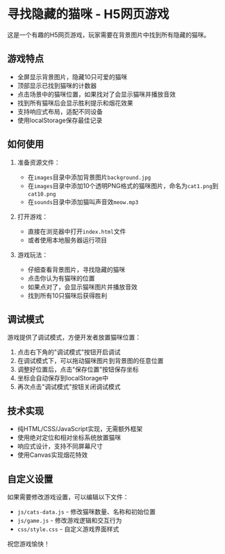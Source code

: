 <!--
 * @Author: luckyabbeys squall_dl@126.com
 * @Date: 2025-04-27 13:30:42
 * @LastEditors: luckyabbeys squall_dl@126.com
 * @LastEditTime: 2025-04-27 13:30:46
 * @FilePath: \CatsHiddenH5\README.md
 * @Description: 这是默认设置,请设置`customMade`, 打开koroFileHeader查看配置 进行设置: https://github.com/OBKoro1/koro1FileHeader/wiki/%E9%85%8D%E7%BD%AE
-->
# 寻找隐藏的猫咪 - H5网页游戏

这是一个有趣的H5网页游戏，玩家需要在背景图片中找到所有隐藏的猫咪。

## 游戏特点

- 全屏显示背景图片，隐藏10只可爱的猫咪
- 顶部显示已找到猫咪的计数器
- 点击场景中的猫咪位置，如果找对了会显示猫咪并播放音效
- 找到所有猫咪后会显示胜利提示和烟花效果
- 支持响应式布局，适配不同设备
- 使用localStorage保存最佳记录

## 如何使用

1. 准备资源文件：
   - 在`images`目录中添加背景图片`background.jpg`
   - 在`images`目录中添加10个透明PNG格式的猫咪图片，命名为`cat1.png`到`cat10.png`
   - 在`sounds`目录中添加猫叫声音效`meow.mp3`

2. 打开游戏：
   - 直接在浏览器中打开`index.html`文件
   - 或者使用本地服务器运行项目

3. 游戏玩法：
   - 仔细查看背景图片，寻找隐藏的猫咪
   - 点击你认为有猫咪的位置
   - 如果点对了，会显示猫咪图片并播放音效
   - 找到所有10只猫咪后获得胜利

## 调试模式

游戏提供了调试模式，方便开发者放置猫咪位置：

1. 点击右下角的"调试模式"按钮开启调试
2. 在调试模式下，可以拖动猫咪图片到背景图的任意位置
3. 调整好位置后，点击"保存位置"按钮保存坐标
4. 坐标会自动保存到localStorage中
5. 再次点击"调试模式"按钮关闭调试模式

## 技术实现

- 纯HTML/CSS/JavaScript实现，无需额外框架
- 使用绝对定位和相对坐标系统放置猫咪
- 响应式设计，支持不同屏幕尺寸
- 使用Canvas实现烟花特效

## 自定义设置

如果需要修改游戏设置，可以编辑以下文件：

- `js/cats-data.js` - 修改猫咪数量、名称和初始位置
- `js/game.js` - 修改游戏逻辑和交互行为
- `css/style.css` - 自定义游戏界面样式

祝您游戏愉快！